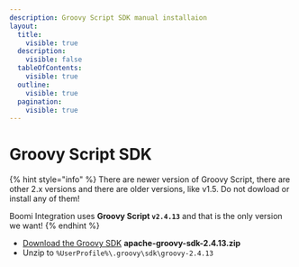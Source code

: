 ```yaml
---
description: Groovy Script SDK manual installaion
layout:
  title:
    visible: true
  description:
    visible: false
  tableOfContents:
    visible: true
  outline:
    visible: true
  pagination:
    visible: true
---
```


# Groovy Script SDK

{% hint style="info" %}
There are newer version of Groovy Script, there are other 2.x versions and there are older versions, like v1.5. Do not dowload or install any of them!

Boomi Integration uses **Groovy Script `v2.4.13`** and that is the only version we want!&#x20;
{% endhint %}

* [Download the Groovy SDK](https://archive.apache.org/dist/groovy/2.4.13/distribution/) **apache-groovy-sdk-2.4.13.zip**&#x20;
* Unzip to `%UserProfile%\.groovy\sdk\groovy-2.4.13`
